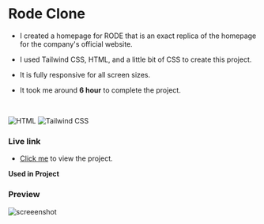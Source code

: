 # Rode Clone

- I created a homepage for RODE that is an exact replica of the homepage for the company's official website. 
- I used Tailwind CSS, HTML, and a little bit of CSS to create this project. 
- It is fully responsive for all screen sizes.

- It took me around **6 hour** to complete the project.

<br>

![HTML](https://img.shields.io/badge/-HTML-D4F6CC?logo=HTML5)
![Tailwind CSS](https://img.shields.io/badge/tailwind%20css-FAF2FA?logo=tailwindcss)

### Live link

- [Click me](https://my-rode-clone.vercel.app/) to view the project.



**Used in Project**

### Preview

![screeenshot](./desktop.png)